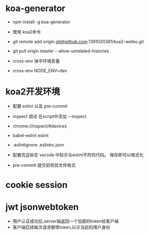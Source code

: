# koa-generator
* npm install -g koa-generator
* 使用 koa2命令


* git remote add origin git@github.com:1391020381/koa2-weibo.git
* git pull origin master --allow-unrelated-histories
* cross-env 抹平环境变量
* cross-env NODE_ENV=dev

# koa2开发环境
* 配置 eslint 以及 pre-commit
* inspect 调试   在script中添加 --inspect   
* chrome://inspect/#devices


* babel-eslint eslint  
* .eslintignore  .eslintrc.json 
* 配置完这些在 vscode 中标示与eslint不符的代码。 保存即可以格式化

* pre-commit 提交前校验文件格式


# cookie session

# jwt jsonwebtoken
* 用户认证成功后,server端返回一个加密的token给客户端
* 客户端后续每次请求都带token,以示当前的用户身份